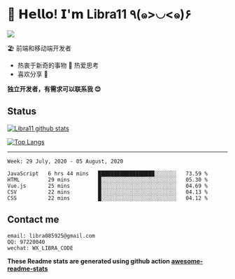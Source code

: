 # 🥳 𝗛𝗲𝗹𝗹𝗼! 𝗜'𝗺 Libra11 ٩(๑>◡<๑)۶

[![](https://img.shields.io/badge/-@Libra11-%23181717?style=flat-square&logo=github)](https://github.com/Libra11)

🏖 前端和移动端开发者

- 热衷于新奇的事物 🤩 热爱思考
- 喜欢分享 🧐

**独立开发者，有需求可以联系我 😊**

## Status

[![Libra11 github stats](https://github-readme-stats.vercel.app/api?username=Libra11&count_private=true&show_icons=true&theme=radical)](https://github.com/Libra11)

[![Top Langs](https://github-readme-stats.vercel.app/api/top-langs/?username=Libra11&theme=radical)](https://github.com/Libra11)

---

<!--START_SECTION:waka-->
```text
Week: 29 July, 2020 - 05 August, 2020

JavaScript   6 hrs 44 mins   ██████████████████░░░░░░░   73.59 % 
HTML         29 mins         █░░░░░░░░░░░░░░░░░░░░░░░░   05.30 % 
Vue.js       25 mins         █░░░░░░░░░░░░░░░░░░░░░░░░   04.69 % 
CSV          22 mins         █░░░░░░░░░░░░░░░░░░░░░░░░   04.13 % 
CSS          22 mins         █░░░░░░░░░░░░░░░░░░░░░░░░   04.12 %
```
<!--END_SECTION:waka-->

## Contact me

```text
email: libra085925@gmail.com
QQ: 97220040
wechat: WX_LIBRA_CODE
```

**These Readme stats are generated using github action [awesome-readme-stats](https://github.com/anmol098/waka-readme-stats)**
